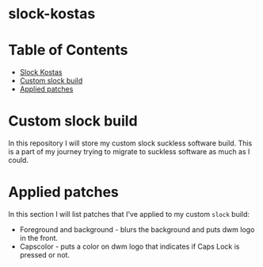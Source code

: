 # slock-kostas

Table of Contents
=================
* [Slock Kostas](#slock-kostas)
* [Custom slock build](#Custom-slock-build)
* [Applied patches](#Applied-patches)

# Custom slock build
In this repository I will store my custom slock suckless software build. This is a part of my journey trying to migrate to suckless software as much as I could.

# Applied patches
In this section I will list patches that I've applied to my custom `slock` build:
* Foreground and background - blurs the background and puts dwm logo in the front.
* Capscolor - puts a color on dwm logo that indicates if Caps Lock is pressed or not.
